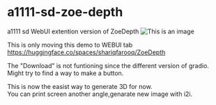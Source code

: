 # a1111-sd-zoe-depth
a1111 sd WebUI extention version of ZoeDepth 
![This is an image](https://github.com/sanmeow/a1111-sd-zoe-depth/blob/main/sample.png)

This is only moving this demo to WEBUI tab  
https://huggingface.co/spaces/shariqfarooq/ZoeDepth  

The "Download" is not funtioning since the different version of gradio.  
Might try to find a way to make a button.  

This is now the easist way to generate 3D for now.  
You can print screen another angle,genarate new image with i2i.
